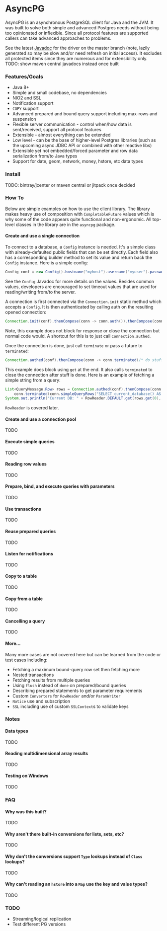 # AsyncPG

AsyncPG is an asynchronous PostgreSQL client for Java and the JVM. It was built to solve both simple and advanced
Postgres needs without being too opinionated or inflexible. Since all protocol features are supported callers can take
advanced approaches to problems.

See the latest [Javadoc](https://jitpack.io/com/github/cretz/asyncpg/driver/master-SNAPSHOT/javadoc/) for the driver on
the master branch (note, lazily generated so may be slow and/or need refresh on initial access). It excludes all
protected items since they are numerous and for extensibility only. TODO: show maven central javadocs instead once built

### Features/Goals

* Java 8+
* Simple and small codebase, no dependencies
* NIO2 and SSL
* Notification support
* `COPY` support
* Advanced prepared and bound query support including max-rows and suspension
* Flexible server communication - control when/how data is sent/received, support all protocol features
* Extensible - almost everything can be extended
* Low level - can be the base of higher-level Postgres libraries (such as the upcoming async JDBC API or combined with
  other reactive libs)
* Extensible yet not embedded/forced parameter and row data serialization from/to Java types
* Support for date, geom, network, money, hstore, etc data types

### Install

TODO: bintray/jcenter or maven central or jitpack once decided

### How To

Below are simple examples on how to use the client library. The library makes heavy use of composition with
`CompletableFuture` values which is why some of the code appears quite functional and non-ergonomic. All top-level
classes in the library are in the `asyncpg` package.

#### Create and use a single connection

To connect to a database, a `Config` instance is needed. It's a simple class with already-defaulted public fields that
can be set directly. Each field also has a corresponding builder method to set its value and return back the `Config`
instance. Here is a simple config:

```java
Config conf = new Config().hostname("myhost").username("myuser").password("mypass");
```

See the `Config` Javadoc for more details on the values. Besides common values, developers are encouraged to set timeout
values that are used for reading/writing from/to the server.

A connection is first connected via the `Connection.init` static method which accepts a `Config`. It is then
authenticated by calling auth on the resulting opened connection:

```java
Connection.init(conf).thenCompose(conn -> conn.auth()).thenCompose(conn -> /* do stuff */);
```

Note, this example does not block for response or close the connection but normal code would. A shortcut for this is to
just call `Connection.authed`.

Once the connection is done, just call `terminate` or pass a future to `terminated`:

```java
Connection.authed(conf).thenCompose(conn -> conn.terminated(/* do stuff returning future */)).get();
```

This example does block using `get` at the end. It also calls `terminated` to close the connection after stuff is done.
Here is an example of fetching a simple string from a query:

```java
List<QueryMessage.Row> rows = Connection.authed(conf).thenCompose(conn ->
    conn.terminated(conn.simpleQueryRows("SELECT current_database() AS database_name"))).get();
System.out.println("Current DB: " + RowReader.DEFAULT.get(rows.get(0), "database_name", String.class));
```

`RowReader` is covered later.

#### Create and use a connection pool

TODO

#### Execute simple queries

TODO

#### Reading row values

TODO

#### Prepare, bind, and execute queries with parameters

TODO

#### Use transactions

TODO

#### Reuse prepared queries

TODO

#### Listen for notifications

TODO

#### Copy to a table

TODO

#### Copy from a table

TODO

#### Cancelling a query

TODO

#### More...

Many more cases are not covered here but can be learned from the code or test cases including:

* Fetching a maximum bound-query row set then fetching more
* Nested transactions
* Fetching results from multiple queries
* Using `flush` instead of `done` on prepared/bound queries
* Describing prepared statements to get parameter requirements
* Custom `Converters` for `RowReader` and/or `ParamWriter`
* `Notice` use and subscription
* `SSL` including use of custom `SSLContext`s to validate keys

### Notes

#### Data types

TODO

#### Reading multidimensional array results

TODO

#### Testing on Windows

TODO

### FAQ

#### Why was this built?

TODO

#### Why aren't there built-in conversions for lists, sets, etc?

TODO

#### Why don't the conversions support `Type` lookups instead of `Class` lookups?

TODO

#### Why can't reading an `hstore` into a `Map` use the key and value types?

TODO

### TODO

* Streaming/logical replication
* Test different PG versions